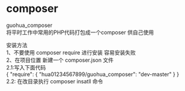# composer<br/>
guohua_composer<br/>
将平时工作中常用的PHP代码打包成一个composer 供自己使用 <br/>

安装方法<br/>
1、不要使用 composer require 进行安装 容易安装失败 <br/>
2、在项目位置 新建一个 composer.json 文件 <br/>
  2.1:写入下面代码<br/>
    {
      "require": {
      "hua01234567899/guohua_composer": "dev-master"
    }
    }
    <br/>
  2.2: 在改目录执行 composer insatll 命令 
  <br/>

